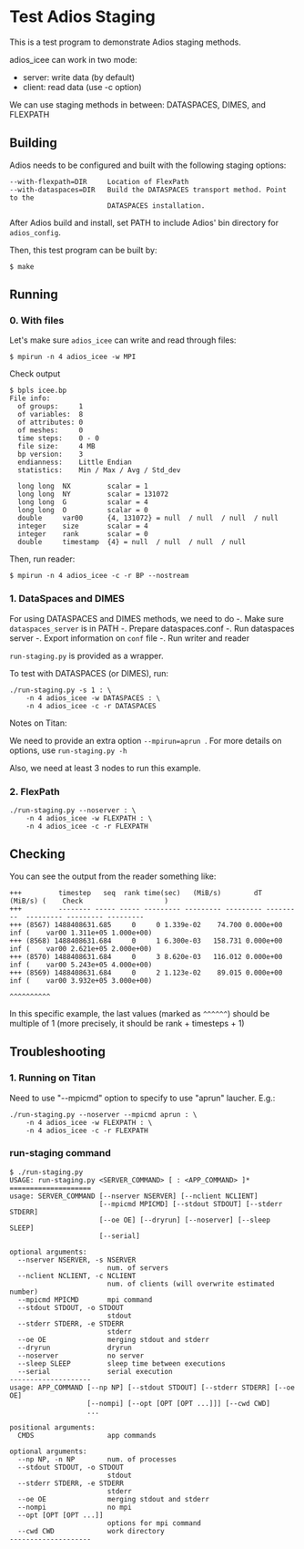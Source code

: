 Test Adios Staging
==================

This is a test program to demonstrate Adios staging methods.

adios_icee can work in two mode:
* server: write data (by default)
* client: read data (use -c option)

We can use staging methods in between: DATASPACES, DIMES, and FLEXPATH

Building
--------

Adios needs to be configured and built with the following staging options:
```
--with-flexpath=DIR 	Location of FlexPath
--with-dataspaces=DIR   Build the DATASPACES transport method. Point to the
                        DATASPACES installation.
```

After Adios build and install, set PATH to include Adios' bin
directory for ```adios_config```.

Then, this test program can be built by:

```
$ make
```

Running
-------

### 0. With files

Let's make sure ```adios_icee``` can write and read through files:
```
$ mpirun -n 4 adios_icee -w MPI
```

Check output
```
$ bpls icee.bp
File info:
  of groups:     1
  of variables:  8
  of attributes: 0
  of meshes:     0
  time steps:    0 - 0
  file size:     4 MB
  bp version:    3
  endianness:    Little Endian
  statistics:    Min / Max / Avg / Std_dev

  long long  NX         scalar = 1
  long long  NY         scalar = 131072
  long long  G          scalar = 4
  long long  O          scalar = 0
  double     var00      {4, 131072} = null  / null  / null  / null 
  integer    size       scalar = 4
  integer    rank       scalar = 0
  double     timestamp  {4} = null  / null  / null  / null 

```

Then, run reader:
```
$ mpirun -n 4 adios_icee -c -r BP --nostream
```


### 1. DataSpaces and DIMES

For using DATASPACES and DIMES methods, we need to do
-. Make sure ```dataspaces_server``` is in PATH
-. Prepare dataspaces.conf
-. Run dataspaces server
-. Export information on ```conf``` file
-. Run writer and reader

```run-staging.py``` is provided as a wrapper.

To test with DATASPACES (or DIMES), run:
```
./run-staging.py -s 1 : \
    -n 4 adios_icee -w DATASPACES : \
    -n 4 adios_icee -c -r DATASPACES
```

Notes on Titan:

We need to provide an extra option ```--mpirun=aprun
```. For more details on options, use ```run-staging.py -h```

Also, we need at least 3 nodes to run this example.

### 2. FlexPath

```
./run-staging.py --noserver : \
    -n 4 adios_icee -w FLEXPATH : \
    -n 4 adios_icee -c -r FLEXPATH
```

Checking
--------

You can see the output from the reader something like:
```
+++         timestep   seq  rank time(sec)   (MiB/s)        dT   (MiB/s) (    Check                    )
+++         -------- ----- ----- --------- --------- --------- ---------  --------- --------- ---------
+++ (8567) 1488408631.685     0     0 1.339e-02    74.700 0.000e+00       inf (    var00 1.311e+05 1.000e+00)
+++ (8568) 1488408631.684     0     1 6.300e-03   158.731 0.000e+00       inf (    var00 2.621e+05 2.000e+00)
+++ (8570) 1488408631.684     0     3 8.620e-03   116.012 0.000e+00       inf (    var00 5.243e+05 4.000e+00)
+++ (8569) 1488408631.684     0     2 1.123e-02    89.015 0.000e+00       inf (    var00 3.932e+05 3.000e+00)
                                                                                                   ^^^^^^^^^^
```

In this specific example, the last values (marked as ```^^^^^^```)
should be multiple of 1 (more precisely, it should be rank + timesteps + 1)

Troubleshooting
---------------

### 1. Running on Titan

Need to use "--mpicmd" option to specify to use "aprun" laucher. 
E.g.:
```
./run-staging.py --noserver --mpicmd aprun : \
    -n 4 adios_icee -w FLEXPATH : \
    -n 4 adios_icee -c -r FLEXPATH
```

### run-staging command

```
$ ./run-staging.py 
USAGE: run-staging.py <SERVER_COMMAND> [ : <APP_COMMAND> ]*
====================
usage: SERVER_COMMAND [--nserver NSERVER] [--nclient NCLIENT]
                      [--mpicmd MPICMD] [--stdout STDOUT] [--stderr STDERR]
                      [--oe OE] [--dryrun] [--noserver] [--sleep SLEEP]
                      [--serial]

optional arguments:
  --nserver NSERVER, -s NSERVER
                        num. of servers
  --nclient NCLIENT, -c NCLIENT
                        num. of clients (will overwrite estimated number)
  --mpicmd MPICMD       mpi command
  --stdout STDOUT, -o STDOUT
                        stdout
  --stderr STDERR, -e STDERR
                        stderr
  --oe OE               merging stdout and stderr
  --dryrun              dryrun
  --noserver            no server
  --sleep SLEEP         sleep time between executions
  --serial              serial execution
--------------------
usage: APP_COMMAND [--np NP] [--stdout STDOUT] [--stderr STDERR] [--oe OE]
                   [--nompi] [--opt [OPT [OPT ...]]] [--cwd CWD]
                   ...

positional arguments:
  CMDS                  app commands

optional arguments:
  --np NP, -n NP        num. of processes
  --stdout STDOUT, -o STDOUT
                        stdout
  --stderr STDERR, -e STDERR
                        stderr
  --oe OE               merging stdout and stderr
  --nompi               no mpi
  --opt [OPT [OPT ...]]
                        options for mpi command
  --cwd CWD             work directory
--------------------
```
